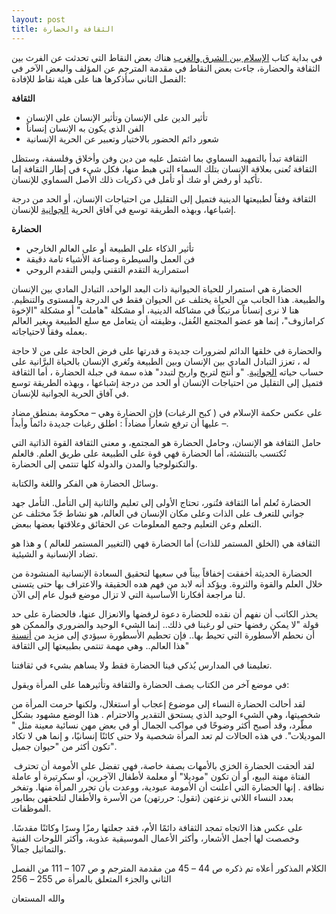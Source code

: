```yaml
---
layout: post
title: الثقافة والحضارة
---
```


في بداية كتاب [الإسلام بين الشرق والغرب](https://www.goodreads.com/book/show/6092250) هناك بعض النقاط التي تحدثت عن الفرث بين الثقافة والحضارة، جاءت بعض النقاط في مقدمة المترجم عن المؤلف والبعض الآخر في الفصل الثاني سأذكرها هنا على هيئة نقاط للإفادة:

**الثقافة**

*   تأثير الدين على الإنسان وتأثير الإنسان على الإنسان
*   الفن الذي يكون به الإنسان إنساناً
*   شعور دائم الحضور بالاختيار وتعبير عن الحرية الإنسانية

الثقافة تبدأ بالتمهيد السماوي بما اشتمل عليه من دين وفن وأخلاق وفلسفة، وستظل الثقافة تُعنى بعلاقة الإنسان بتلك السماء التي هبط منها، فكل شيء في إطار الثقافة إما تأكيد أو رفض أو شك أو تأمل في ذكريات ذلك الأصل السماوي للإنسان. 

الثقافة وفقاً لطبيعتها الدينية فتميل إلى التقليل من احتياجات الإنسان، أو الحد من درجة إشباعها، وبهذه الطريقة توسع في آفاق الحرية [الجوانية](http://ardelhoria.blogspot.com.eg/2012/09/blog-post_6197.html) للإنسان.

**الحضارة**

*   تأثير الذكاء على الطبيعة أو على العالم الخارجي
*   فن العمل والسيطرة وصناعة الأشياء تامة دقيقة
*   استمرارية التقدم التقني وليس التقدم الروحي

الحضارة هي استمرار للحياة الحيوانية ذات البعد الواحد، التبادل المادي بين الإنسان والطبيعة. هذا الجانب من الحياة يختلف عن الحيوان فقط في الدرجة والمستوى والتنظيم. هنا لا نرى إنساناً مرتبكاً في مشاكله الدينية، أو مشكلة "هاملت" أو مشكلة "الإخوة كرامازوف"، إنما هو عضو المجتمع الغُفل، وظيفته أن يتعامل مع سلع الطبيعة ويغير العالم بعمله وفقاً لاحتياجاته.

والحضارة في خلقها الدائم لضرورات جديدة و قدرتها على فرض الحاجة على من لا حاجة له ، تعزز التبادل المادي بين الإنسان وبين الطبيعة وتُغري الإنسان بالحياة البرَّانية على حساب حياته [الجوانية](http://ardelhoria.blogspot.com.eg/2012/09/blog-post_6197.html). "و أنتج لتربح واربح لتبدد" هذه سمة في جبلة الحضارة ، أما الثقافة فتميل إلى التقليل من احتياجات الإنسان أو الحد من درجة إشباعها ، وبهذه الطريقة توسع في آفاق الحرية الجوانية للإنسان.

على عكس حكمة الإسلام في ( كبح الرغبات) فإن الحضارة وهي – محكومة بمنطق مضاد – عليها أن ترفع شعاراً مضاداً : اطلق رغبات جديدة دائماً وأبداً.

حامل الثقافة هو الإنسان، وحامل الحضارة هو المجتمع، و معنى الثقافة القوة الذاتية التي تُكتسب بالتنشئة، أما الحضارة فهي قوة على الطبيعة على طريق العلم. فالعلم والتكنولوجيا والمدن والدولة كلها تنتمي إلى الحضارة.

وسائل الحضارة هي الفكر واللغة والكتابة.

الحضارة تُعلم أما الثقافة فتُنور، تحتاج الأولى إلى تعليم والثانية إلى التأمل. التأمل جهد جواني للتعرف على الذات وعلى مكان الإنسان في العالم، هو نشاط جَدّ مختلف عن التعلم وعن التعليم وجمع المعلومات عن الحقائق وعلاقتها بعضها ببعض.

الثقافة هي (الخلق المستمر للذات) أما الحضارة فهي (التغيير المستمر للعالم ) و هذا هو تضاد الإنسانية و الشيئية.

الحضارة الحديثة أخفقت إخفاقاً بيناً في سعيها لتحقيق السعادة الإنسانية المنشودة من خلال العلم والقوة والثروة. ويؤكد أنه لابد من فهم هده الحقيقة والاعتراف بها حتى يتسنى لنا مراجعة أفكارنا الأساسية التي لا تزال موضع قبول عام إلى الآن.

يحذر الكاتب أن نفهم أن نقده للحضارة دعوة لرفضها والانعزال عنها، فالحضارة على حد قولة "لا يمكن رفضها حتى لو رغبنا في ذلك.. إنما الشيء الوحيد والضروري والممكن هو أن نحطم الأسطورة التي تحيط بها.. فإن تحطيم الأسطورة سيؤدي إلى مزيد من [أنسنة](https://ar.wikipedia.org/wiki/%D8%A3%D9%86%D8%B3%D9%86%D8%A9) هذا العالم.. وهي مهمة تنتمي بطبيعتها إلى الثقافة"

تعليمنا في المدارس يُذكي فينا الحضارة فقط ولا يساهم بشيء في ثقافتنا.

في موضع آخر من الكتاب يصف الحضارة والثقافة وتأثيرهما على المرأة ويقول:

لقد أحالت الحضارة النساء إلى موضوع إعجاب أو استغلال، ولكنها حرمت المرأة من شخصيتها، وهي الشيء الوحيد الذي يستحق التقدير والاحترام . هذا الوضع مشهود بشكل مطّرد، وقد أصبح أكثر وضوحًا في مواكب الجمال أو في بعض مهن نسائية معينة مثل " الموديلات". في هذه الحالات لم تعد المرأة شخصية ولا حتى كائنًا إنسانيًا، و إنما هي لا تكاد تكون أكثر من "حيوان جميل".

 لقد ألحقت الحضارة الخزي بالأمهات بصفة خاصة، فهي تفضل على الأمومة أن تحترف الفتاة مهنة البيع، أو أن تكون "موديلا" أو معلمة لأطفال الآخرين، أو سكرتيرة أو عاملة نظافة . إنها الحضارة التي أعلنت أن الأمومة عبودية، ووعدت بأن تحرر المرأة منها. وتفخر بعدد النساء اللاتي نزعتهن (تقول: حررتهن) من الأسرة والأطفال لتلحقهن بطابور الموظفات.

على عكس هذا الاتجاه تمجد الثقافة دائمًا الأم، فقد جعلتها رمزًا وسرًا وكائنًا مقدسًا. وخصصت لها أجمل الأشعار، وأكثر الأعمال الموسيقية عذوبة، وأكثر اللوحات الفنية والتماثيل جمالاً.

الكلام المذكور أعلاه تم ذكره ص 44 – 45 من مقدمة المترجم و ص 107 – 111 من الفصل الثاني والجزء المتعلق بالمرأة ص 255 – 256

والله المستعان